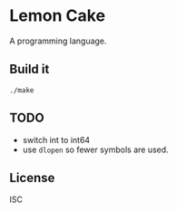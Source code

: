 # Lemon Cake

A programming language.

## Build it

    ./make

## TODO

- switch int to int64
- use `dlopen` so fewer symbols are used.

## License

ISC
